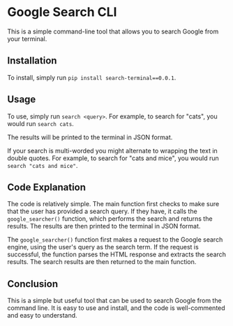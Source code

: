 
# Google Search CLI

This is a simple command-line tool that allows you to search Google from your terminal.

## Installation

To install, simply run `pip install search-terminal==0.0.1`.

## Usage

To use, simply run `search <query>`. For example, to search for "cats", you would run `search cats`.

The results will be printed to the terminal in JSON format.

If your search is multi-worded you might alternate to wrapping the text in double quotes. For example, to search for "cats and mice", you would run `search "cats and mice"`.


## Code Explanation

The code is relatively simple. The main function first checks to make sure that the user has provided a search query. If they have, it calls the `google_searcher()` function, which performs the search and returns the results. The results are then printed to the terminal in JSON format.

The `google_searcher()` function first makes a request to the Google search engine, using the user's query as the search term. If the request is successful, the function parses the HTML response and extracts the search results. The search results are then returned to the main function.

## Conclusion

This is a simple but useful tool that can be used to search Google from the command line. It is easy to use and install, and the code is well-commented and easy to understand.

